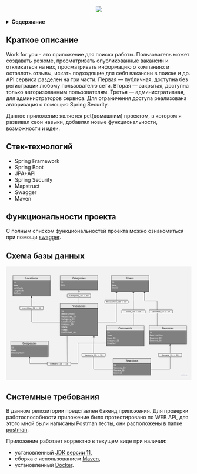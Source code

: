 
<!-- PROJECT LOGO -->
<br />
<div align="center">
  <a href="https://github.com/github_username/repo_name">
   <img src="https://x-lines.ru/letters/i/cyrillicscript/1533/01011e/60/0/k7zzr43yc3zzred3p74o.png">


  </a>

  <p align="center">
  </p>
</div>


</details>
<details><summary><b>Содержание</b></summary>
  
    1. Краткое описание
    2. Стек-технологий
    3. Функциональности проекта
    4. Схема базы данных
    5. Системные требования
    
</details>


## Краткое описание

Work for you - это приложение для поиска работы. Пользователь может создавать резюме, просматривать опубликованные вакансии и откликаться на них, просматривать информацию о компаниях и оставлять отзывы, искать подходящие для себя вакансии в поиске и др. API сервиса разделен на три части. Первая — публичная, доступна без регистрации любому пользователю сети. Вторая — закрытая, доступна только авторизованным пользователям. Третья — административная, для администраторов сервиса. Для ограничения доступа реализована авторизация с помощью Spring Security.

Данное приложение является pet(домашним) проектом, в котором я развивал свои навыки, добавлял новые функциональности, возможности и идеи. 

## Стек-технологий

* Spring Framework
* Spring Boot
* JPA+API
* Spring Security
* Mapstruct
* Swagger
* Maven

## Функциональности проекта
 
С полным списком функциональностей проекта можно ознакомиться при помощи [swagger](https://editor-next.swagger.io).

## Схема базы данных
![Work-for-you Data Base diagram](https://github.com/DmitreeV/java-work-for-you/blob/add-improvements/image/db%20diagram%20workforyou.jpg)

## Системные требования

В данном репозитории представлен бэкенд приложения. Для проверки работоспособности приложение было протестировано по WEB API, для этого мной были написаны Postman тесты, они расположены в папке [postman](./postman/).

Приложение работает корректно в текущем виде при наличии:

- установленный [JDK версии 11](https://docs.aws.amazon.com/corretto/),
- сборка с использованием [Maven](https://maven.apache.org/),
- установленный [Docker](https://www.docker.com/products/docker-desktop/).
